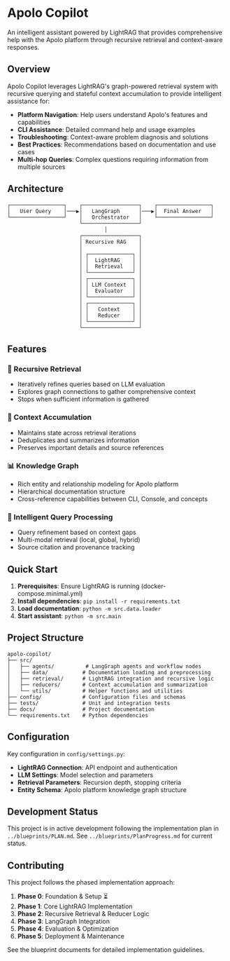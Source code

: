 # Apolo Copilot

An intelligent assistant powered by LightRAG that provides comprehensive help with the Apolo platform through recursive retrieval and context-aware responses.

## Overview

Apolo Copilot leverages LightRAG's graph-powered retrieval system with recursive querying and stateful context accumulation to provide intelligent assistance for:

- **Platform Navigation**: Help users understand Apolo's features and capabilities
- **CLI Assistance**: Detailed command help and usage examples  
- **Troubleshooting**: Context-aware problem diagnosis and solutions
- **Best Practices**: Recommendations based on documentation and use cases
- **Multi-hop Queries**: Complex questions requiring information from multiple sources

## Architecture

```
┌─────────────────┐    ┌──────────────────┐    ┌─────────────────┐
│   User Query    │───▶│   LangGraph      │───▶│  Final Answer   │
└─────────────────┘    │   Orchestrator   │    └─────────────────┘
                       └──────────────────┘
                               │
                       ┌──────────────────┐
                       │ Recursive RAG    │
                       │                  │
                       │ ┌──────────────┐ │
                       │ │  LightRAG    │ │
                       │ │  Retrieval   │ │
                       │ └──────────────┘ │
                       │ ┌──────────────┐ │
                       │ │ LLM Context  │ │
                       │ │  Evaluator   │ │
                       │ └──────────────┘ │
                       │ ┌──────────────┐ │
                       │ │   Context    │ │
                       │ │   Reducer    │ │
                       │ └──────────────┘ │
                       └──────────────────┘
```

## Features

### 🔄 Recursive Retrieval
- Iteratively refines queries based on LLM evaluation
- Explores graph connections to gather comprehensive context
- Stops when sufficient information is gathered

### 🧠 Context Accumulation
- Maintains state across retrieval iterations
- Deduplicates and summarizes information
- Preserves important details and source references

### 📊 Knowledge Graph
- Rich entity and relationship modeling for Apolo platform
- Hierarchical documentation structure
- Cross-reference capabilities between CLI, Console, and concepts

### 🎯 Intelligent Query Processing
- Query refinement based on context gaps
- Multi-modal retrieval (local, global, hybrid)
- Source citation and provenance tracking

## Quick Start

1. **Prerequisites**: Ensure LightRAG is running (docker-compose.minimal.yml)
2. **Install dependencies**: `pip install -r requirements.txt`  
3. **Load documentation**: `python -m src.data.loader`
4. **Start assistant**: `python -m src.main`

## Project Structure

```
apolo-copilot/
├── src/
│   ├── agents/          # LangGraph agents and workflow nodes
│   ├── data/           # Documentation loading and preprocessing  
│   ├── retrieval/      # LightRAG integration and recursive logic
│   ├── reducers/       # Context accumulation and summarization
│   └── utils/          # Helper functions and utilities
├── config/             # Configuration files and schemas
├── tests/              # Unit and integration tests
├── docs/               # Project documentation
└── requirements.txt    # Python dependencies
```

## Configuration

Key configuration in `config/settings.py`:

- **LightRAG Connection**: API endpoint and authentication
- **LLM Settings**: Model selection and parameters  
- **Retrieval Parameters**: Recursion depth, stopping criteria
- **Entity Schema**: Apolo platform knowledge graph structure

## Development Status

This project is in active development following the implementation plan in `../blueprints/PLAN.md`. See `../blueprints/PlanProgress.md` for current status.

## Contributing

This project follows the phased implementation approach:
1. **Phase 0**: Foundation & Setup ⏳
2. **Phase 1**: Core LightRAG Implementation 
3. **Phase 2**: Recursive Retrieval & Reducer Logic
4. **Phase 3**: LangGraph Integration
5. **Phase 4**: Evaluation & Optimization
6. **Phase 5**: Deployment & Maintenance

See the blueprint documents for detailed implementation guidelines.
